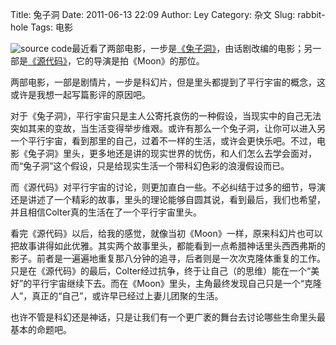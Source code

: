 Title: 兔子洞
Date: 2011-06-13 22:09
Author: Ley
Category: 杂文
Slug: rabbit-hole
Tags: 电影

![source
code][]最近看了两部电影，一步是[《兔子洞》][]，由话剧改编的电影；另一部是[《源代码》][]，它的导演是拍《Moon》的那位。

两部电影，一部是剧情片，一步是科幻片，但是里头都提到了平行宇宙的概念，这或许是我想一起写篇影评的原因吧。

对于《兔子洞》，平行宇宙只是主人公寄托哀伤的一种假设，当现实中的自己无法突如其来的变故，当生活变得举步维艰。或许有那么一个兔子洞，让你可以进入另一个平行宇宙，看到那里的自己，过着不一样的生活，或许会更快乐吧。不过，电影《兔子洞》里头，更多地还是讲的现实世界的忧伤，和人们怎么去学会面对，而“兔子洞”这个假设，只是给现实生活一个带科幻色彩的浪漫假设而已。<!--more-->

而《源代码》对平行宇宙的讨论，则更加直白一些。不必纠结于过多的细节，导演还是讲述了一个精彩的故事，里头的理论能够自圆其说，看到最后，我们也希望，并且相信Colter真的生活在了一个平行宇宙里头。

看完《源代码》以后，给我的感觉，就像当初《Moon》一样，原来科幻片也可以把故事讲得如此优雅。其实两个故事里头，都能看到一点希腊神话里头西西弗斯的影子。前者是一遍遍地重复那八分钟的追寻，后者则是一次次克隆体重复的工作。只是在《源代码》的最后，Colter经过抗争，终于让自己（的思维）能在一个“美好”的平行宇宙继续下去。而在《Moon》里头，主角最终发现自己只是一个“克隆人”，真正的“自己”，或许早已经过上妻儿团聚的生活。

也许不管是科幻还是神话，只是让我们有一个更广袤的舞台去讨论哪些生命里头最基本的命题吧。

  [source code]: http://img3.douban.com/mpic/s4614668.jpg
  [《兔子洞》]: http://movie.douban.com/subject/3641108/ "兔子洞"
  [《源代码》]: http://movie.douban.com/subject/3075287/ "源代码"
